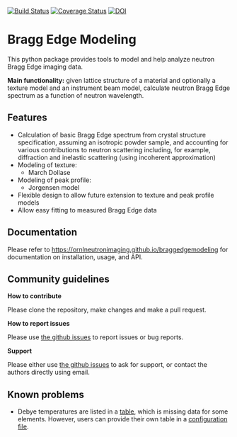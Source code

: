 [![Build Status](https://travis-ci.org/ornlneutronimaging/braggedgemodeling.svg?branch=master)](https://travis-ci.org/ornlneutronimaging/braggedgemodeling)
[![Coverage Status](https://coveralls.io/repos/github/ornlneutronimaging/braggedgemodeling/badge.svg?branch=master)](https://coveralls.io/github/ornlneutronimaging/braggedgemodeling?branch=master)
[![DOI](http://joss.theoj.org/papers/10.21105/joss.00973/status.svg)](https://doi.org/10.21105/joss.00973)

# Bragg Edge Modeling

This python package provides tools to model and help analyze neutron Bragg Edge imaging data.

**Main functionality:** given lattice structure of a material and optionally a texture model and
an instrument beam model,
calculate neutron Bragg Edge spectrum as a function of neutron wavelength.

## Features
* Calculation of basic Bragg Edge spectrum from crystal structure specification, assuming an isotropic powder sample, and accounting for various contributions to neutron scattering including, for example, diffraction and inelastic scattering (using incoherent approximation)
* Modeling of texture:
  - March Dollase
* Modeling of peak profile:
  - Jorgensen model
* Flexible design to allow future extension to texture and peak profile models
* Allow easy fitting to measured Bragg Edge data

## Documentation

Please refer to https://ornlneutronimaging.github.io/braggedgemodeling for documentation
on installation, usage, and API.

## Community guidelines

**How to contribute**

Please clone the repository, make changes and make a pull request.

**How to report issues**

Please use [the github issues](https://github.com/ornlneutronimaging/braggedgemodeling/issues) to report issues or bug reports.

**Support**

Please either use [the github issues](https://github.com/ornlneutronimaging/braggedgemodeling/issues) to ask for support, or contact the authors directly using email.


## Known problems
* Debye temperatures are listed in a [table](bem/DebyeTemp.py), which is missing data for some elements.
  However, users can provide their own table in a [configuration file](tests/bem.conf).
